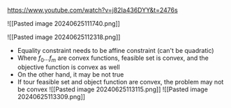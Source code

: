 https://www.youtube.com/watch?v=j82Ia436DYY&t=2476s

![[Pasted image 20240625111740.png]]


![[Pasted image 20240625112318.png]]

- Equality constraint needs to be affine constraint (can't be quadratic)
- Where $f_{0} ... f_{m}$ are convex functions, feasible set is convex, and the objective function is convex as well
- On the other hand, it may be not true
- If tour feasible set and object function are convex, the problem may not be convex
![[Pasted image 20240625113115.png]]
![[Pasted image 20240625113309.png]]

